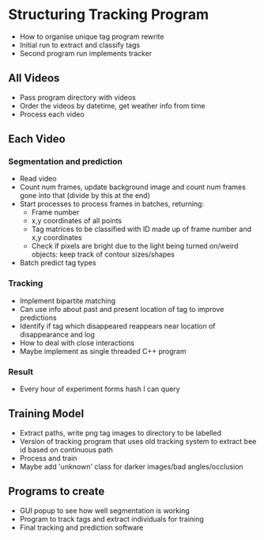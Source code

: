 # Structuring Tracking Program
- How to organise unique tag program rewrite
- Initial run to extract and classify tags
- Second program run implements tracker

## All Videos
- Pass program directory with videos
- Order the videos by datetime, get weather info from time
- Process each video

## Each Video
### Segmentation and prediction
- Read video
- Count num frames, update background image and count num frames gone into that (divide by this at the end)
- Start processes to process frames in batches, returning:
    - Frame number
    - x,y coordinates of all points
    - Tag matrices to be classified with ID made up of frame number and x,y coordinates
    - Check if pixels are bright due to the light being turned on/weird objects: keep track of contour sizes/shapes
- Batch predict tag types

### Tracking
- Implement bipartite matching
- Can use info about past and present location of tag to improve predictions
- Identify if tag which disappeared reappears near location of disappearance and log
- How to deal with close interactions
- Maybe implement as single threaded C++ program

### Result
- Every hour of experiment forms hash I can query

## Training Model
- Extract paths, write png tag images to directory to be labelled
- Version of tracking program that uses old tracking system to extract bee id based on continuous path
- Process and train
- Maybe add 'unknown' class for darker images/bad angles/occlusion

## Programs to create
- GUI popup to see how well segmentation is working
- Program to track tags and extract individuals for training
- Final tracking and prediction software